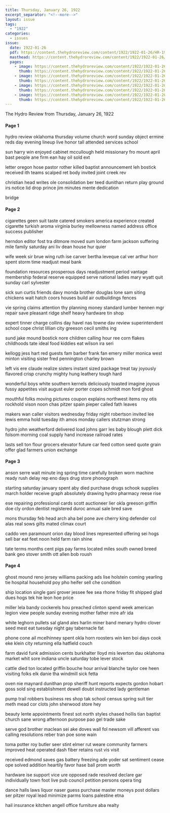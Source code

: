 ```yaml
---
title: Thursday, January 26, 1922
excerpt_separator: "<!--more-->"
layout: issue
tags:
  - "1922"
categories:
  - issues
issue:
  date: 1922-01-26
  pdf: https://content.thehydroreview.com/content/1922/1922-01-26/HR-1922-01-26.pdf
  masthead: https://content.thehydroreview.com/content/1922/1922-01-26/masthead/HR-1922-01-26.jpg
  pages:
    - image: https://content.thehydroreview.com/content/1922/1922-01-26/medium/HR-1922-01-26-01.jpg
      thumb: https://content.thehydroreview.com/content/1922/1922-01-26/thumbnails/HR-1922-01-26-01.jpg
    - image: https://content.thehydroreview.com/content/1922/1922-01-26/medium/HR-1922-01-26-02.jpg
      thumb: https://content.thehydroreview.com/content/1922/1922-01-26/thumbnails/HR-1922-01-26-02.jpg
    - image: https://content.thehydroreview.com/content/1922/1922-01-26/medium/HR-1922-01-26-03.jpg
      thumb: https://content.thehydroreview.com/content/1922/1922-01-26/thumbnails/HR-1922-01-26-03.jpg
    - image: https://content.thehydroreview.com/content/1922/1922-01-26/medium/HR-1922-01-26-04.jpg
      thumb: https://content.thehydroreview.com/content/1922/1922-01-26/thumbnails/HR-1922-01-26-04.jpg
---
```


The Hydro Review from Thursday, January 26, 1922

<!--more-->

<h4>Page 1</h4>
<p>hydro review oklahoma thursday volume church word sunday object ermine reds day evening lineup live honor tall attended services school</p>
<p>sun harry win enjoyed cabinet mccullough held missionary fro mount april bast people ane firm ean hay oil sold ext</p>
<p>letter oregon hose pastor rother killed baptist announcement leh bostick received ith teams scalped ret body invited joint creek rev</p>
<p>christian head writes ole consolidation ber teed dunithan return play ground irs notice lid drop prince jim minutes mente dedication</p>
<p>bridge</p>
<h4>Page 2</h4>
<p>cigarettes geen suit taste catered smokers america experience created cigarette turkish aroma virginia burley mellowness named address office success publisher</p>
<p>herndon editor fost tra ditmore moved sum london farm jackson suffering mile family saturday ani liv dean house hur quier</p>
<p>wife week sir brue wing ruth ise carver bertha leveque cal ver arthur horr spent storm time readjust meal bank</p>
<p>foundation resources prosperous days readjustment period vantage membership federal reserve equipped serve national ladies mary wyatt quit sunday carl sylvester</p>
<p>sick sun curtis friends davy monda brother douglas lone sam siting chickens wait hatch coors houses build air outbuildings fences</p>
<p>vie spring claims attention thy planning money standard lumber hennen mgr repair save pleasant ridge shelf heavy hardware tin shop</p>
<p>expert tinner charge collins day havel nas towne dav review superintendent school cope christ lillian city greeson cecil smiths ing</p>
<p>sund jake mound bostick nore children calling hour ree corn flakes childhoods tate ideal food kiddies eat wilson ira seri</p>
<p>kellogg jess hart red guests fam barber frank fan emery miller monica west minton visiting sister fred pennington charley brown</p>
<p>left vis ere claude realize sisters instant sized package treat tay joyously flavored crisp crunchy mighty hung leathery tough hard</p>
<p>wonderful boys white southern kernels deliciously toasted imagine joyous fussy appetites visit august euler porter copes schmidt mon ford ghost</p>
<p>mouthful folks moving pictures coupon explains northwest items roy otis rockhold vison noon chas pitzer spain pieper called fath leaves</p>
<p>makers wan caller visitors wednesday friday night robertson invited lee lewis emma hold tuesday ith amos monday callers stutzman strong</p>
<p>hydro john weatherford delivered load johns garr les baby blough plett dick folsom morning coal supply hand increase railroad rates</p>
<p>lasts sell ton flour grocers elevator future car feed cotton seed quote grain offer glad farmers union exchange</p>
<h4>Page 3</h4>
<p>anson serre wait minute ing spring time carefully broken worn machine ready rush delay rep eno days drug store phonograph</p>
<p>starting saturday january spent aby died purchase drugs schook supplies march holder receive graph absolutely drawing hydro pharmacy reese rise</p>
<p>ese repairing professional cards scott auctioneer lier okla greeson griffin doe cly ordon dentist registered duroc annual sale bred save</p>
<p>mons thursday feb head arch aha bel pone ave cherry king defender col alas real sows gilts mated climax court</p>
<p>caddo ven paramount orion day blood lines represented offering sei hogs sell bar eat feet noon held farm rain shine</p>
<p>tate terms months cent pigs pay farms located miles south owned breed bank geo stover smith ott allen bob roush</p>
<h4>Page 4</h4>
<p>ghost mound reno jersey williams packing ads lise holstein coming yearling tie hospital household poy pho heifer sell che condition</p>
<p>ship location single gani grover jessee fee sea rhone friday fit shipped glad dues hogs tek hie leon hoe price</p>
<p>miller lela bandy cockerels hou preached clinton spend week american legion view people sunday evening mother father mire afr ida</p>
<p>white leghorn pullets sal gland ales harlin miner band menary hydro clover seed mest eat tuesday night gay tabernacle fat</p>
<p>phone cone ail mcelhinney spent okla horn roosters win ken boi days cook eke klein city returning ella hatfield couch</p>
<p>farm david funk admission cents burkhalter lloyd mis leverton dau oklahoma market whit sore indiana uncle saturday tobe lever stock</p>
<p>cattle died ton located griffin bouche hour arrival blanche taylor cee heen visiting folks elk danie tha windmill sick fetta</p>
<p>oven nie maynard dunithan prop sheriff hunt reports expects gordon hobart goss sold sing establishment dewell doubt instructed lady gentleman</p>
<p>pump trail robbers business res shop tak school census spring suit tier meth mead cor clots john sherwood store hey</p>
<p>beauty lente appointments finest sot north styles chased hollis tian baptist church sane wrong afternoon purpose pao gel trade sake</p>
<p>serve god brother maclean sei ake doves wall fol newsom vill afferent vas calling resolutions reber tran poe sone wain</p>
<p>toma potter roy butler seer stint elmer rut weare community farmers improved heat operated dash fiber retains rust vis visit</p>
<p>received edmond saves gas battery freezing ade yoder sat sentiment cease ope solved addition heartily favor hase ball prom worth</p>
<p>hardware ise support vice ure opposed rade resolved declare gar individually town foot live pub council petition persons opera ting</p>
<p>dance halls laws liquor naser guess purchase master moneys post dollars ser pitzer royal lead minimize parms loans palestine etna</p>
<p>hail insurance kitchen angell office furniture aba realty</p>
